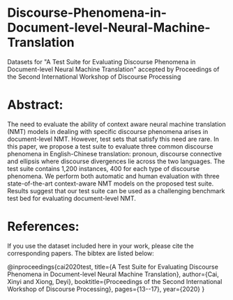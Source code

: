 # Discourse-Phenomena-in-Document-level-Neural-Machine-Translation
Datasets for "A Test Suite for Evaluating Discourse Phenomena in Document-level Neural Machine Translation" accepted by Proceedings of the Second International Workshop of Discourse Processing

# Abstract:
The need to evaluate the ability of context aware neural machine translation (NMT) models in dealing with specific discourse phenomena arises in document-level NMT. However, test sets that satisfy this need are rare. In this paper, we propose a test suite to evaluate three common discourse phenomena in English-Chinese translation: pronoun, discourse connective and ellipsis where discourse
divergences lie across the two languages. The
test suite contains 1,200 instances, 400 for
each type of discourse phenomena. We perform both automatic and human evaluation with three state-of-the-art context-aware NMT models on the proposed test suite. Results suggest that our test suite can be used as a challenging benchmark test bed for evaluating document-level NMT.

# References:
If you use the dataset included here in your work, please cite the corresponding papers. The bibtex are listed below:

@inproceedings{cai2020test,
  title={A Test Suite for Evaluating Discourse Phenomena in Document-level Neural Machine Translation},
  author={Cai, Xinyi and Xiong, Deyi},
  booktitle={Proceedings of the Second International Workshop of Discourse Processing},
  pages={13--17},
  year={2020}
}
